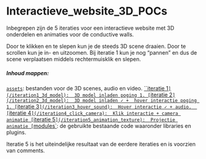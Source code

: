 # Interactieve_website_3D_POCs

Inbegrepen zijn de 5 iteraties voor een interactieve website met 3D onderdelen en animaties voor de conductive walls.

Door te klikken en te slepen kun je de steeds 3D scene draaien. Door te scrollen kun je in- en uitzoomen. Bij iteratie 1 kun je nog “pannen” en dus de scene verplaatsen middels rechtermuisklik en slepen.

##### Inhoud mappen: 
[`assets`](/assets): bestanden voor de 3D scenes, audio en video. 
[``iteratie 1`](/iteration1_3d_model):  3D model inladen poging 1.
[`iteratie 2`](/iteration2_3d_model):  3D model inladen ✓ +  hover interactie poging 1.
[`iteratie 3`](/iteration3_hover_sound):  Hover interactie ✓ + audio. 
[`iteratie 4`](/iteration4_click_camera):  Klik interactie + camera animatie
[`iteratie 5`](/iteration5_animation_texture):  Projectie animatie
[`modules`](/modules): de gebruikte bestaande code waaronder libraries en plugins. 

Iteratie 5 is het uiteindelijke resultaat van de eerdere iteraties en is voorzien van comments. 
